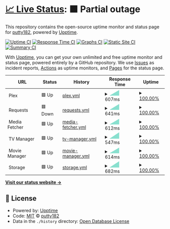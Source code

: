 # [📈 Live Status](https://status.c17.in): <!--live status--> **🟧 Partial outage**

This repository contains the open-source uptime monitor and status page for [putty182](https://status.c17.in), powered by [Upptime](https://github.com/upptime/upptime).

[![Uptime CI](https://github.com/putty182/upptime/workflows/Uptime%20CI/badge.svg)](https://github.com/putty182/upptime/actions?query=workflow%3A%22Uptime+CI%22)
[![Response Time CI](https://github.com/putty182/upptime/workflows/Response%20Time%20CI/badge.svg)](https://github.com/putty182/upptime/actions?query=workflow%3A%22Response+Time+CI%22)
[![Graphs CI](https://github.com/putty182/upptime/workflows/Graphs%20CI/badge.svg)](https://github.com/putty182/upptime/actions?query=workflow%3A%22Graphs+CI%22)
[![Static Site CI](https://github.com/putty182/upptime/workflows/Static%20Site%20CI/badge.svg)](https://github.com/putty182/upptime/actions?query=workflow%3A%22Static+Site+CI%22)
[![Summary CI](https://github.com/putty182/upptime/workflows/Summary%20CI/badge.svg)](https://github.com/putty182/upptime/actions?query=workflow%3A%22Summary+CI%22)

With [Upptime](https://upptime.js.org), you can get your own unlimited and free uptime monitor and status page, powered entirely by a GitHub repository. We use [Issues](https://github.com/putty182/upptime/issues) as incident reports, [Actions](https://github.com/putty182/upptime/actions) as uptime monitors, and [Pages](https://status.c17.in) for the status page.

<!--start: status pages-->
<!-- This summary is generated by Upptime (https://github.com/upptime/upptime) -->
<!-- Do not edit this manually, your changes will be overwritten -->
<!-- prettier-ignore -->
| URL | Status | History | Response Time | Uptime |
| --- | ------ | ------- | ------------- | ------ |
| <img alt="" src="https://icons.duckduckgo.com/ip3/null.ico" height="13"> Plex | 🟩 Up | [plex.yml](https://github.com/putty182/upptime/commits/HEAD/history/plex.yml) | <details><summary><img alt="Response time graph" src="./graphs/plex/response-time-week.png" height="20"> 607ms</summary><br><a href="https://status.c17.in/history/plex"><img alt="Response time 607" src="https://img.shields.io/endpoint?url=https%3A%2F%2Fraw.githubusercontent.com%2Fputty182%2Fupptime%2FHEAD%2Fapi%2Fplex%2Fresponse-time.json"></a><br><a href="https://status.c17.in/history/plex"><img alt="24-hour response time 607" src="https://img.shields.io/endpoint?url=https%3A%2F%2Fraw.githubusercontent.com%2Fputty182%2Fupptime%2FHEAD%2Fapi%2Fplex%2Fresponse-time-day.json"></a><br><a href="https://status.c17.in/history/plex"><img alt="7-day response time 607" src="https://img.shields.io/endpoint?url=https%3A%2F%2Fraw.githubusercontent.com%2Fputty182%2Fupptime%2FHEAD%2Fapi%2Fplex%2Fresponse-time-week.json"></a><br><a href="https://status.c17.in/history/plex"><img alt="30-day response time 607" src="https://img.shields.io/endpoint?url=https%3A%2F%2Fraw.githubusercontent.com%2Fputty182%2Fupptime%2FHEAD%2Fapi%2Fplex%2Fresponse-time-month.json"></a><br><a href="https://status.c17.in/history/plex"><img alt="1-year response time 607" src="https://img.shields.io/endpoint?url=https%3A%2F%2Fraw.githubusercontent.com%2Fputty182%2Fupptime%2FHEAD%2Fapi%2Fplex%2Fresponse-time-year.json"></a></details> | <details><summary><a href="https://status.c17.in/history/plex">100.00%</a></summary><a href="https://status.c17.in/history/plex"><img alt="All-time uptime 100.00%" src="https://img.shields.io/endpoint?url=https%3A%2F%2Fraw.githubusercontent.com%2Fputty182%2Fupptime%2FHEAD%2Fapi%2Fplex%2Fuptime.json"></a><br><a href="https://status.c17.in/history/plex"><img alt="24-hour uptime 100.00%" src="https://img.shields.io/endpoint?url=https%3A%2F%2Fraw.githubusercontent.com%2Fputty182%2Fupptime%2FHEAD%2Fapi%2Fplex%2Fuptime-day.json"></a><br><a href="https://status.c17.in/history/plex"><img alt="7-day uptime 100.00%" src="https://img.shields.io/endpoint?url=https%3A%2F%2Fraw.githubusercontent.com%2Fputty182%2Fupptime%2FHEAD%2Fapi%2Fplex%2Fuptime-week.json"></a><br><a href="https://status.c17.in/history/plex"><img alt="30-day uptime 100.00%" src="https://img.shields.io/endpoint?url=https%3A%2F%2Fraw.githubusercontent.com%2Fputty182%2Fupptime%2FHEAD%2Fapi%2Fplex%2Fuptime-month.json"></a><br><a href="https://status.c17.in/history/plex"><img alt="1-year uptime 100.00%" src="https://img.shields.io/endpoint?url=https%3A%2F%2Fraw.githubusercontent.com%2Fputty182%2Fupptime%2FHEAD%2Fapi%2Fplex%2Fuptime-year.json"></a></details>
| <img alt="" src="https://icons.duckduckgo.com/ip3/null.ico" height="13"> Requests | 🟥 Down | [requests.yml](https://github.com/putty182/upptime/commits/HEAD/history/requests.yml) | <details><summary><img alt="Response time graph" src="./graphs/requests/response-time-week.png" height="20"> 641ms</summary><br><a href="https://status.c17.in/history/requests"><img alt="Response time 641" src="https://img.shields.io/endpoint?url=https%3A%2F%2Fraw.githubusercontent.com%2Fputty182%2Fupptime%2FHEAD%2Fapi%2Frequests%2Fresponse-time.json"></a><br><a href="https://status.c17.in/history/requests"><img alt="24-hour response time 641" src="https://img.shields.io/endpoint?url=https%3A%2F%2Fraw.githubusercontent.com%2Fputty182%2Fupptime%2FHEAD%2Fapi%2Frequests%2Fresponse-time-day.json"></a><br><a href="https://status.c17.in/history/requests"><img alt="7-day response time 641" src="https://img.shields.io/endpoint?url=https%3A%2F%2Fraw.githubusercontent.com%2Fputty182%2Fupptime%2FHEAD%2Fapi%2Frequests%2Fresponse-time-week.json"></a><br><a href="https://status.c17.in/history/requests"><img alt="30-day response time 641" src="https://img.shields.io/endpoint?url=https%3A%2F%2Fraw.githubusercontent.com%2Fputty182%2Fupptime%2FHEAD%2Fapi%2Frequests%2Fresponse-time-month.json"></a><br><a href="https://status.c17.in/history/requests"><img alt="1-year response time 641" src="https://img.shields.io/endpoint?url=https%3A%2F%2Fraw.githubusercontent.com%2Fputty182%2Fupptime%2FHEAD%2Fapi%2Frequests%2Fresponse-time-year.json"></a></details> | <details><summary><a href="https://status.c17.in/history/requests">100.00%</a></summary><a href="https://status.c17.in/history/requests"><img alt="All-time uptime 100.00%" src="https://img.shields.io/endpoint?url=https%3A%2F%2Fraw.githubusercontent.com%2Fputty182%2Fupptime%2FHEAD%2Fapi%2Frequests%2Fuptime.json"></a><br><a href="https://status.c17.in/history/requests"><img alt="24-hour uptime 100.00%" src="https://img.shields.io/endpoint?url=https%3A%2F%2Fraw.githubusercontent.com%2Fputty182%2Fupptime%2FHEAD%2Fapi%2Frequests%2Fuptime-day.json"></a><br><a href="https://status.c17.in/history/requests"><img alt="7-day uptime 100.00%" src="https://img.shields.io/endpoint?url=https%3A%2F%2Fraw.githubusercontent.com%2Fputty182%2Fupptime%2FHEAD%2Fapi%2Frequests%2Fuptime-week.json"></a><br><a href="https://status.c17.in/history/requests"><img alt="30-day uptime 100.00%" src="https://img.shields.io/endpoint?url=https%3A%2F%2Fraw.githubusercontent.com%2Fputty182%2Fupptime%2FHEAD%2Fapi%2Frequests%2Fuptime-month.json"></a><br><a href="https://status.c17.in/history/requests"><img alt="1-year uptime 100.00%" src="https://img.shields.io/endpoint?url=https%3A%2F%2Fraw.githubusercontent.com%2Fputty182%2Fupptime%2FHEAD%2Fapi%2Frequests%2Fuptime-year.json"></a></details>
| <img alt="" src="https://icons.duckduckgo.com/ip3/null.ico" height="13"> Media Fetcher | 🟩 Up | [media-fetcher.yml](https://github.com/putty182/upptime/commits/HEAD/history/media-fetcher.yml) | <details><summary><img alt="Response time graph" src="./graphs/media-fetcher/response-time-week.png" height="20"> 612ms</summary><br><a href="https://status.c17.in/history/media-fetcher"><img alt="Response time 612" src="https://img.shields.io/endpoint?url=https%3A%2F%2Fraw.githubusercontent.com%2Fputty182%2Fupptime%2FHEAD%2Fapi%2Fmedia-fetcher%2Fresponse-time.json"></a><br><a href="https://status.c17.in/history/media-fetcher"><img alt="24-hour response time 612" src="https://img.shields.io/endpoint?url=https%3A%2F%2Fraw.githubusercontent.com%2Fputty182%2Fupptime%2FHEAD%2Fapi%2Fmedia-fetcher%2Fresponse-time-day.json"></a><br><a href="https://status.c17.in/history/media-fetcher"><img alt="7-day response time 612" src="https://img.shields.io/endpoint?url=https%3A%2F%2Fraw.githubusercontent.com%2Fputty182%2Fupptime%2FHEAD%2Fapi%2Fmedia-fetcher%2Fresponse-time-week.json"></a><br><a href="https://status.c17.in/history/media-fetcher"><img alt="30-day response time 612" src="https://img.shields.io/endpoint?url=https%3A%2F%2Fraw.githubusercontent.com%2Fputty182%2Fupptime%2FHEAD%2Fapi%2Fmedia-fetcher%2Fresponse-time-month.json"></a><br><a href="https://status.c17.in/history/media-fetcher"><img alt="1-year response time 612" src="https://img.shields.io/endpoint?url=https%3A%2F%2Fraw.githubusercontent.com%2Fputty182%2Fupptime%2FHEAD%2Fapi%2Fmedia-fetcher%2Fresponse-time-year.json"></a></details> | <details><summary><a href="https://status.c17.in/history/media-fetcher">100.00%</a></summary><a href="https://status.c17.in/history/media-fetcher"><img alt="All-time uptime 100.00%" src="https://img.shields.io/endpoint?url=https%3A%2F%2Fraw.githubusercontent.com%2Fputty182%2Fupptime%2FHEAD%2Fapi%2Fmedia-fetcher%2Fuptime.json"></a><br><a href="https://status.c17.in/history/media-fetcher"><img alt="24-hour uptime 100.00%" src="https://img.shields.io/endpoint?url=https%3A%2F%2Fraw.githubusercontent.com%2Fputty182%2Fupptime%2FHEAD%2Fapi%2Fmedia-fetcher%2Fuptime-day.json"></a><br><a href="https://status.c17.in/history/media-fetcher"><img alt="7-day uptime 100.00%" src="https://img.shields.io/endpoint?url=https%3A%2F%2Fraw.githubusercontent.com%2Fputty182%2Fupptime%2FHEAD%2Fapi%2Fmedia-fetcher%2Fuptime-week.json"></a><br><a href="https://status.c17.in/history/media-fetcher"><img alt="30-day uptime 100.00%" src="https://img.shields.io/endpoint?url=https%3A%2F%2Fraw.githubusercontent.com%2Fputty182%2Fupptime%2FHEAD%2Fapi%2Fmedia-fetcher%2Fuptime-month.json"></a><br><a href="https://status.c17.in/history/media-fetcher"><img alt="1-year uptime 100.00%" src="https://img.shields.io/endpoint?url=https%3A%2F%2Fraw.githubusercontent.com%2Fputty182%2Fupptime%2FHEAD%2Fapi%2Fmedia-fetcher%2Fuptime-year.json"></a></details>
| <img alt="" src="https://icons.duckduckgo.com/ip3/null.ico" height="13"> TV Manager | 🟩 Up | [tv-manager.yml](https://github.com/putty182/upptime/commits/HEAD/history/tv-manager.yml) | <details><summary><img alt="Response time graph" src="./graphs/tv-manager/response-time-week.png" height="20"> 547ms</summary><br><a href="https://status.c17.in/history/tv-manager"><img alt="Response time 547" src="https://img.shields.io/endpoint?url=https%3A%2F%2Fraw.githubusercontent.com%2Fputty182%2Fupptime%2FHEAD%2Fapi%2Ftv-manager%2Fresponse-time.json"></a><br><a href="https://status.c17.in/history/tv-manager"><img alt="24-hour response time 547" src="https://img.shields.io/endpoint?url=https%3A%2F%2Fraw.githubusercontent.com%2Fputty182%2Fupptime%2FHEAD%2Fapi%2Ftv-manager%2Fresponse-time-day.json"></a><br><a href="https://status.c17.in/history/tv-manager"><img alt="7-day response time 547" src="https://img.shields.io/endpoint?url=https%3A%2F%2Fraw.githubusercontent.com%2Fputty182%2Fupptime%2FHEAD%2Fapi%2Ftv-manager%2Fresponse-time-week.json"></a><br><a href="https://status.c17.in/history/tv-manager"><img alt="30-day response time 547" src="https://img.shields.io/endpoint?url=https%3A%2F%2Fraw.githubusercontent.com%2Fputty182%2Fupptime%2FHEAD%2Fapi%2Ftv-manager%2Fresponse-time-month.json"></a><br><a href="https://status.c17.in/history/tv-manager"><img alt="1-year response time 547" src="https://img.shields.io/endpoint?url=https%3A%2F%2Fraw.githubusercontent.com%2Fputty182%2Fupptime%2FHEAD%2Fapi%2Ftv-manager%2Fresponse-time-year.json"></a></details> | <details><summary><a href="https://status.c17.in/history/tv-manager">100.00%</a></summary><a href="https://status.c17.in/history/tv-manager"><img alt="All-time uptime 100.00%" src="https://img.shields.io/endpoint?url=https%3A%2F%2Fraw.githubusercontent.com%2Fputty182%2Fupptime%2FHEAD%2Fapi%2Ftv-manager%2Fuptime.json"></a><br><a href="https://status.c17.in/history/tv-manager"><img alt="24-hour uptime 100.00%" src="https://img.shields.io/endpoint?url=https%3A%2F%2Fraw.githubusercontent.com%2Fputty182%2Fupptime%2FHEAD%2Fapi%2Ftv-manager%2Fuptime-day.json"></a><br><a href="https://status.c17.in/history/tv-manager"><img alt="7-day uptime 100.00%" src="https://img.shields.io/endpoint?url=https%3A%2F%2Fraw.githubusercontent.com%2Fputty182%2Fupptime%2FHEAD%2Fapi%2Ftv-manager%2Fuptime-week.json"></a><br><a href="https://status.c17.in/history/tv-manager"><img alt="30-day uptime 100.00%" src="https://img.shields.io/endpoint?url=https%3A%2F%2Fraw.githubusercontent.com%2Fputty182%2Fupptime%2FHEAD%2Fapi%2Ftv-manager%2Fuptime-month.json"></a><br><a href="https://status.c17.in/history/tv-manager"><img alt="1-year uptime 100.00%" src="https://img.shields.io/endpoint?url=https%3A%2F%2Fraw.githubusercontent.com%2Fputty182%2Fupptime%2FHEAD%2Fapi%2Ftv-manager%2Fuptime-year.json"></a></details>
| <img alt="" src="https://icons.duckduckgo.com/ip3/null.ico" height="13"> Movie Manager | 🟩 Up | [movie-manager.yml](https://github.com/putty182/upptime/commits/HEAD/history/movie-manager.yml) | <details><summary><img alt="Response time graph" src="./graphs/movie-manager/response-time-week.png" height="20"> 614ms</summary><br><a href="https://status.c17.in/history/movie-manager"><img alt="Response time 614" src="https://img.shields.io/endpoint?url=https%3A%2F%2Fraw.githubusercontent.com%2Fputty182%2Fupptime%2FHEAD%2Fapi%2Fmovie-manager%2Fresponse-time.json"></a><br><a href="https://status.c17.in/history/movie-manager"><img alt="24-hour response time 614" src="https://img.shields.io/endpoint?url=https%3A%2F%2Fraw.githubusercontent.com%2Fputty182%2Fupptime%2FHEAD%2Fapi%2Fmovie-manager%2Fresponse-time-day.json"></a><br><a href="https://status.c17.in/history/movie-manager"><img alt="7-day response time 614" src="https://img.shields.io/endpoint?url=https%3A%2F%2Fraw.githubusercontent.com%2Fputty182%2Fupptime%2FHEAD%2Fapi%2Fmovie-manager%2Fresponse-time-week.json"></a><br><a href="https://status.c17.in/history/movie-manager"><img alt="30-day response time 614" src="https://img.shields.io/endpoint?url=https%3A%2F%2Fraw.githubusercontent.com%2Fputty182%2Fupptime%2FHEAD%2Fapi%2Fmovie-manager%2Fresponse-time-month.json"></a><br><a href="https://status.c17.in/history/movie-manager"><img alt="1-year response time 614" src="https://img.shields.io/endpoint?url=https%3A%2F%2Fraw.githubusercontent.com%2Fputty182%2Fupptime%2FHEAD%2Fapi%2Fmovie-manager%2Fresponse-time-year.json"></a></details> | <details><summary><a href="https://status.c17.in/history/movie-manager">100.00%</a></summary><a href="https://status.c17.in/history/movie-manager"><img alt="All-time uptime 100.00%" src="https://img.shields.io/endpoint?url=https%3A%2F%2Fraw.githubusercontent.com%2Fputty182%2Fupptime%2FHEAD%2Fapi%2Fmovie-manager%2Fuptime.json"></a><br><a href="https://status.c17.in/history/movie-manager"><img alt="24-hour uptime 100.00%" src="https://img.shields.io/endpoint?url=https%3A%2F%2Fraw.githubusercontent.com%2Fputty182%2Fupptime%2FHEAD%2Fapi%2Fmovie-manager%2Fuptime-day.json"></a><br><a href="https://status.c17.in/history/movie-manager"><img alt="7-day uptime 100.00%" src="https://img.shields.io/endpoint?url=https%3A%2F%2Fraw.githubusercontent.com%2Fputty182%2Fupptime%2FHEAD%2Fapi%2Fmovie-manager%2Fuptime-week.json"></a><br><a href="https://status.c17.in/history/movie-manager"><img alt="30-day uptime 100.00%" src="https://img.shields.io/endpoint?url=https%3A%2F%2Fraw.githubusercontent.com%2Fputty182%2Fupptime%2FHEAD%2Fapi%2Fmovie-manager%2Fuptime-month.json"></a><br><a href="https://status.c17.in/history/movie-manager"><img alt="1-year uptime 100.00%" src="https://img.shields.io/endpoint?url=https%3A%2F%2Fraw.githubusercontent.com%2Fputty182%2Fupptime%2FHEAD%2Fapi%2Fmovie-manager%2Fuptime-year.json"></a></details>
| <img alt="" src="https://icons.duckduckgo.com/ip3/null.ico" height="13"> Storage | 🟩 Up | [storage.yml](https://github.com/putty182/upptime/commits/HEAD/history/storage.yml) | <details><summary><img alt="Response time graph" src="./graphs/storage/response-time-week.png" height="20"> 682ms</summary><br><a href="https://status.c17.in/history/storage"><img alt="Response time 682" src="https://img.shields.io/endpoint?url=https%3A%2F%2Fraw.githubusercontent.com%2Fputty182%2Fupptime%2FHEAD%2Fapi%2Fstorage%2Fresponse-time.json"></a><br><a href="https://status.c17.in/history/storage"><img alt="24-hour response time 682" src="https://img.shields.io/endpoint?url=https%3A%2F%2Fraw.githubusercontent.com%2Fputty182%2Fupptime%2FHEAD%2Fapi%2Fstorage%2Fresponse-time-day.json"></a><br><a href="https://status.c17.in/history/storage"><img alt="7-day response time 682" src="https://img.shields.io/endpoint?url=https%3A%2F%2Fraw.githubusercontent.com%2Fputty182%2Fupptime%2FHEAD%2Fapi%2Fstorage%2Fresponse-time-week.json"></a><br><a href="https://status.c17.in/history/storage"><img alt="30-day response time 682" src="https://img.shields.io/endpoint?url=https%3A%2F%2Fraw.githubusercontent.com%2Fputty182%2Fupptime%2FHEAD%2Fapi%2Fstorage%2Fresponse-time-month.json"></a><br><a href="https://status.c17.in/history/storage"><img alt="1-year response time 682" src="https://img.shields.io/endpoint?url=https%3A%2F%2Fraw.githubusercontent.com%2Fputty182%2Fupptime%2FHEAD%2Fapi%2Fstorage%2Fresponse-time-year.json"></a></details> | <details><summary><a href="https://status.c17.in/history/storage">100.00%</a></summary><a href="https://status.c17.in/history/storage"><img alt="All-time uptime 100.00%" src="https://img.shields.io/endpoint?url=https%3A%2F%2Fraw.githubusercontent.com%2Fputty182%2Fupptime%2FHEAD%2Fapi%2Fstorage%2Fuptime.json"></a><br><a href="https://status.c17.in/history/storage"><img alt="24-hour uptime 100.00%" src="https://img.shields.io/endpoint?url=https%3A%2F%2Fraw.githubusercontent.com%2Fputty182%2Fupptime%2FHEAD%2Fapi%2Fstorage%2Fuptime-day.json"></a><br><a href="https://status.c17.in/history/storage"><img alt="7-day uptime 100.00%" src="https://img.shields.io/endpoint?url=https%3A%2F%2Fraw.githubusercontent.com%2Fputty182%2Fupptime%2FHEAD%2Fapi%2Fstorage%2Fuptime-week.json"></a><br><a href="https://status.c17.in/history/storage"><img alt="30-day uptime 100.00%" src="https://img.shields.io/endpoint?url=https%3A%2F%2Fraw.githubusercontent.com%2Fputty182%2Fupptime%2FHEAD%2Fapi%2Fstorage%2Fuptime-month.json"></a><br><a href="https://status.c17.in/history/storage"><img alt="1-year uptime 100.00%" src="https://img.shields.io/endpoint?url=https%3A%2F%2Fraw.githubusercontent.com%2Fputty182%2Fupptime%2FHEAD%2Fapi%2Fstorage%2Fuptime-year.json"></a></details>

<!--end: status pages-->

[**Visit our status website →**](https://status.c17.in)

## 📄 License

- Powered by: [Upptime](https://github.com/upptime/upptime)
- Code: [MIT](./LICENSE) © [putty182](https://status.c17.in)
- Data in the `./history` directory: [Open Database License](https://opendatacommons.org/licenses/odbl/1-0/)
